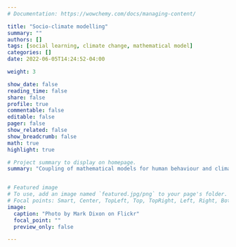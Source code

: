 ```yaml
---
# Documentation: https://wowchemy.com/docs/managing-content/

title: "Socio-climate modelling"
summary: ""
authors: []
tags: [social learning, climate change, mathematical model]
categories: []
date: 2022-06-05T14:24:52-04:00

weight: 3

show_date: false
reading_time: false
share: false
profile: true
commentable: false
editable: false
pager: false
show_related: false
show_breadcrumb: false
math: true
highlight: true

# Project summary to display on homepage.
summary: "Coupling of mathematical models for human behaviour and climate change."


# Featured image
# To use, add an image named `featured.jpg/png` to your page's folder.
# Focal points: Smart, Center, TopLeft, Top, TopRight, Left, Right, BottomLeft, Bottom, BottomRight.
image:
  caption: "Photo by Mark Dixon on Flickr"
  focal_point: ""
  preview_only: false

---
```


